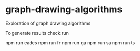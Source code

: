 # graph-drawing-algorithms

Exploration of graph drawing algorithms

To generate results check run

npm run eades
npm run fr
npm run ga
npm run sa
npm run ts
